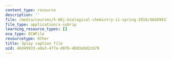 ```yaml
---
content_type: resource
description: ''
file: /media/courses/5-08j-biological-chemistry-ii-spring-2016/46d49933a9a3477ad07b4b03eb82cb79_Rcd-NZwoi4.srt
file_type: application/x-subrip
learning_resource_types: []
ocw_type: OCWFile
resourcetype: Other
title: 3play caption file
uid: 46d49933-a9a3-477a-d07b-4b03eb82cb79
---
```

